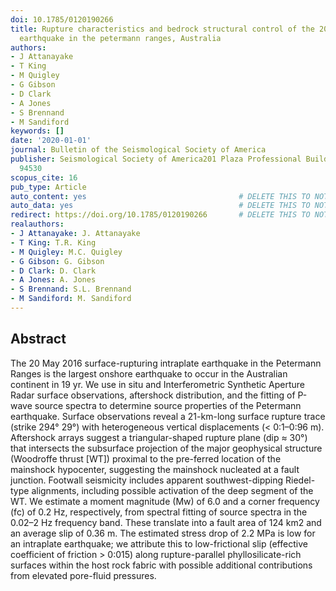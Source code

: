 ```yaml
---
doi: 10.1785/0120190266
title: Rupture characteristics and bedrock structural control of the 2016 Mw 6.0 intraplate
  earthquake in the petermann ranges, Australia
authors:
- J Attanayake
- T King
- M Quigley
- G Gibson
- D Clark
- A Jones
- S Brennand
- M Sandiford
keywords: []
date: '2020-01-01'
journal: Bulletin of the Seismological Society of America
publisher: Seismological Society of America201 Plaza Professional BuildingEl CerritoCA
  94530
scopus_cite: 16
pub_type: Article
auto_content: yes                                  # DELETE THIS TO NOT AUTO GENERATE CONTENT
auto_data: yes                                     # DELETE THIS TO NOT AUTO GENERATE METADATA
redirect: https://doi.org/10.1785/0120190266       # DELETE THIS TO NOT REDIRECT
realauthors:
- J Attanayake: J. Attanayake
- T King: T.R. King
- M Quigley: M.C. Quigley
- G Gibson: G. Gibson
- D Clark: D. Clark
- A Jones: A. Jones
- S Brennand: S.L. Brennand
- M Sandiford: M. Sandiford
---
```



## Abstract
The 20 May 2016 surface-rupturing intraplate earthquake in the Petermann Ranges is the largest onshore earthquake to occur in the Australian continent in 19 yr. We use in situ and Interferometric Synthetic Aperture Radar surface observations, aftershock distribution, and the fitting of P-wave source spectra to determine source properties of the Petermann earthquake. Surface observations reveal a 21-km-long surface rupture trace (strike 294° 29°) with heterogeneous vertical displacements (< 0:1–0:96 m). Aftershock arrays suggest a triangular-shaped rupture plane (dip ≈ 30°) that intersects the subsurface projection of the major geophysical structure (Woodroffe thrust [WT]) proximal to the pre-ferred location of the mainshock hypocenter, suggesting the mainshock nucleated at a fault junction. Footwall seismicity includes apparent southwest-dipping Riedel-type alignments, including possible activation of the deep segment of the WT. We estimate a moment magnitude (Mw) of 6.0 and a corner frequency (fc) of 0.2 Hz, respectively, from spectral fitting of source spectra in the 0.02–2 Hz frequency band. These translate into a fault area of 124 km2 and an average slip of 0.36 m. The estimated stress drop of 2.2 MPa is low for an intraplate earthquake; we attribute this to low-frictional slip (effective coefficient of friction > 0:015) along rupture-parallel phyllosilicate-rich surfaces within the host rock fabric with possible additional contributions from elevated pore-fluid pressures.
